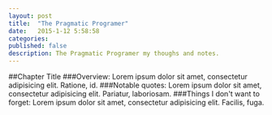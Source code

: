 ```yaml
---
layout: post
title:  "The Pragmatic Programer"
date:   2015-1-12 5:58:58
categories: 
published: false
description: The Pragmatic Programer my thoughs and notes. 
---
```

##Chapter Title
###Overview:
Lorem ipsum dolor sit amet, consectetur adipisicing elit. Ratione, id.
###Notable quotes:
Lorem ipsum dolor sit amet, consectetur adipisicing elit. Pariatur, laboriosam.
###Things I don't want to forget:
Lorem ipsum dolor sit amet, consectetur adipisicing elit. Facilis, fuga.
